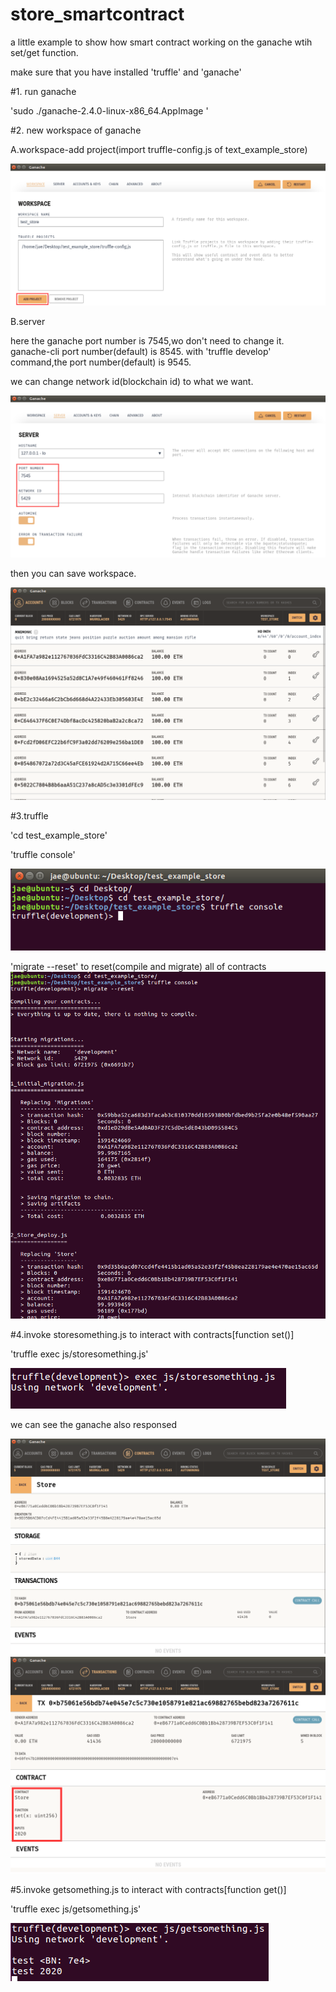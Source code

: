 # store_smartcontract
a little example to show how smart contract working on the ganache wtih set/get function.


make sure that you have installed 'truffle' and 'ganache'

#1. run ganache

'sudo ./ganache-2.4.0-linux-x86_64.AppImage '




#2. new workspace of ganache

A.workspace-add project(import truffle-config.js of text_example_store)

![image](https://github.com/hardgold/store_smart_contract/blob/master/image_for_readme/image1.png)

B.server

here the ganache port number is 7545,wo don't need to change it.
ganache-cli port number(default) is 8545.
with 'truffle develop' command,the port number(default) is 9545.

we can change network id(blockchain id) to what we want.

![image](https://github.com/hardgold/store_smart_contract/blob/master/image_for_readme/image2.png)

then you can save workspace.

![image](https://github.com/hardgold/store_smart_contract/blob/master/image_for_readme/image3.png)

#3.truffle 

'cd test_example_store'

'truffle console' 

![image](https://github.com/hardgold/store_smart_contract/blob/master/image_for_readme/image4.png)

'migrate --reset'  to reset(compile and migrate) all of contracts
![image](https://github.com/hardgold/store_smart_contract/blob/master/image_for_readme/image5.png)

#4.invoke storesomething.js to interact with contracts[function set()]

'truffle exec js/storesomething.js'

![image](https://github.com/hardgold/store_smart_contract/blob/master/image_for_readme/image6.png)

we can see the ganache also responsed

![image](https://github.com/hardgold/store_smart_contract/blob/master/image_for_readme/image7.png)
![image](https://github.com/hardgold/store_smart_contract/blob/master/image_for_readme/image8.png)


#5.invoke getsomething.js to interact with contracts[function get()]

'truffle exec js/getsomething.js'

![image](https://github.com/hardgold/store_smart_contract/blob/master/image_for_readme/image9.png)




